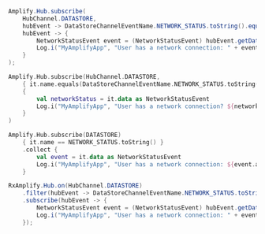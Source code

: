 <amplify-block-switcher>
<amplify-block name="Java">

```java
Amplify.Hub.subscribe(
    HubChannel.DATASTORE,
    hubEvent -> DataStoreChannelEventName.NETWORK_STATUS.toString().equals(hubEvent.getName()),
    hubEvent -> {
        NetworkStatusEvent event = (NetworkStatusEvent) hubEvent.getData();
        Log.i("MyAmplifyApp", "User has a network connection: " + event.getActive());
    }
);
```

</amplify-block>
<amplify-block name="Kotlin - Callbacks">

```kotlin
Amplify.Hub.subscribe(HubChannel.DATASTORE,
    { it.name.equals(DataStoreChannelEventName.NETWORK_STATUS.toString()) },
    { 
        val networkStatus = it.data as NetworkStatusEvent
        Log.i("MyAmplifyApp", "User has a network connection? ${networkStatus.active}")
    }
)
```

</amplify-block>
<amplify-block name="Kotlin - Coroutines (Beta)">

```kotlin
Amplify.Hub.subscribe(DATASTORE)
    { it.name == NETWORK_STATUS.toString() }
    .collect {
        val event = it.data as NetworkStatusEvent
        Log.i("MyAmplifyApp", "User has a network connection: ${event.active}")
    }
```

</amplify-block>
<amplify-block name="RxJava">

```java
RxAmplify.Hub.on(HubChannel.DATASTORE)
    .filter(hubEvent -> DataStoreChannelEventName.NETWORK_STATUS.toString().equals(hubEvent.getName()))
    .subscribe(hubEvent -> {
        NetworkStatusEvent event = (NetworkStatusEvent) hubEvent.getData();
        Log.i("MyAmplifyApp", "User has a network connection: " + event.getActive());
    });
```

</amplify-block>

</amplify-block-switcher>
